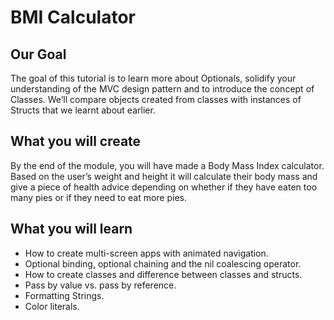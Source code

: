 

#  BMI Calculator

## Our Goal

The goal of this tutorial is to learn more about Optionals, solidify your understanding of the MVC design pattern and to introduce the concept of Classes. We’ll compare objects created from classes with instances of Structs that we learnt about earlier.

## What you will create

By the end of the module, you will have made a Body Mass Index calculator. Based on the user’s weight and height it will calculate their body mass and give a piece of health advice depending on whether if they have eaten too many pies or if they need to eat more pies.

## What you will learn

* How to create multi-screen apps with animated navigation.
* Optional binding, optional chaining and the nil coalescing operator.
* How to create classes and difference between classes and structs.
* Pass by value vs. pass by reference.
* Formatting Strings.
* Color literals.





